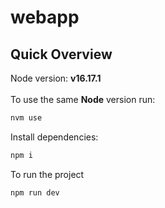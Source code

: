 # webapp

## Quick Overview

Node version: <b>v16.17.1</b><br><br>
To use the same <b>Node</b> version run:
<br>
```sh
nvm use
```

Install dependencies:<br>
```sh
npm i
```

To run the project
<br>
```sh
npm run dev
```